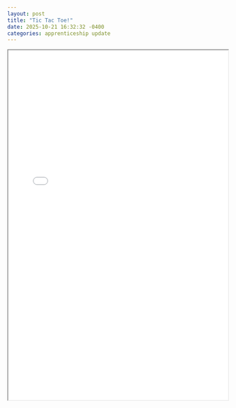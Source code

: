 ```yaml
---
layout: post
title: "Tic Tac Toe!"
date: 2025-10-21 16:32:32 -0400
categories: apprenticeship update
---
```


<iframe src="/resources/tic_tac_toe/index.html" width="100%" height="800"></iframe>



